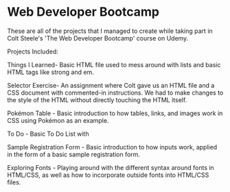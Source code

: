 # Web Developer Bootcamp

These are all of the projects that I managed to create while taking part in Colt Steele's 'The Web Developer Bootcamp' course on Udemy.   

Projects Included:

Things I Learned- Basic HTML file used to mess around with lists and basic HTML tags like strong and em.

Selector Exercise- An assignment where Colt gave us an HTML file and a CSS document with commented-in instructions. We had to make changes to the style of the HTML without directly touching the HTML itself. 

Pokémon Table - Basic introduction to how tables, links, and images work in CSS using Pokémon as an example.  

To Do - Basic To Do List with  

Sample Registration Form - Basic introduction to how inputs work, applied in the form of a basic sample registration form.  

Exploring Fonts - Playing around with the different syntax around fonts in HTML/CSS, as well as how to incorporate outside fonts into HTML/CSS files. 

